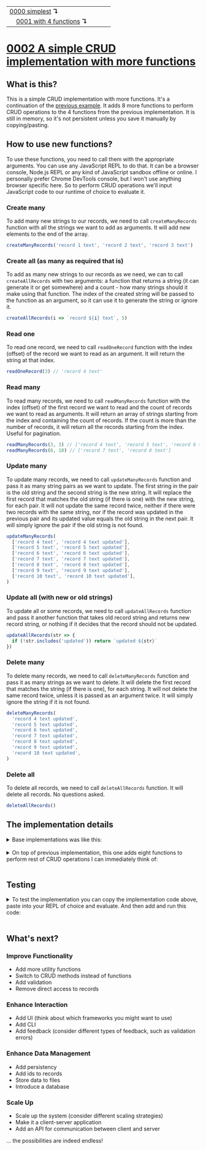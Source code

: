 <table>
  <tr>
    <td><a href="../0000-simplest-for-me/README.md">0000 simplest</a> <b>↴</b></td>
    <td>&nbsp; &nbsp; &nbsp;</td>
    <td></td>
  </tr>
  <tr>
    <td>&nbsp; &nbsp; <a href="../0001-with-functions/README.md">0001 with 4 functions</a> <b>↴</b></td>
    <td>&nbsp; &nbsp; &nbsp;</td>
    <td></td>
  </tr>
</table>

# [0002 A simple CRUD implementation with more functions](https://github.com/UniBreakfast/crud-of-increasing-complexity/blob/master/0002-more-functions/README.md)

## What is this?

This is a simple CRUD implementation with more functions. It's a continuation of the [previous example](../0001-with-functions/README.md). It adds 8 more functions to perform CRUD operations to the 4 functions from the previous implementation. It is still in memory, so it's not persistent unless you save it manually by copying/pasting.

## How to use new functions?

To use these functions, you need to call them with the appropriate arguments. You can use any JavaScript REPL to do that. It can be a browser console, Node.js REPL or any kind of JavaScript sandbox offline or online. I personally prefer Chrome DevTools console, but I won't use anything browser specific here. So to perform CRUD operations we'll input JavaScript code to our runtime of choice to evaluate it.

### Create many

To add many new strings to our records, we need to call `createManyRecords` function with all the strings we want to add as arguments. It will add new elements to the end of the array.

```js
createManyRecords('record 1 text', 'record 2 text', 'record 3 text')
```

### Create all (as many as required that is)

To add as many new strings to our records as we need, we can to call `createAllRecords` with two arguments: a function that returns a string (it can generate it or get somewhere) and a count - how many strings should it make using that function. The index of the created string will be passed to the function as an argument, so it can use it to generate the string or ignore it.

```js
createAllRecords(i => `record ${i} text`, 5)
```

### Read one

To read one record, we need to call `readOneRecord` function with the index (offset) of the record we want to read as an argument. It will return the string at that index.

```js
readOneRecord(3) // 'record 4 text'
```

### Read many

To read many records, we need to call `readManyRecords` function with the index (offset) of the first record we want to read and the count of records we want to read as arguments. It will return an array of strings starting from the index and containing the count of records. If the count is more than the number of records, it will return all the records starting from the index. Useful for pagination.

```js
readManyRecords(3, 3) // ['record 4 text', 'record 5 text', 'record 6 text']
readManyRecords(6, 10) // ['record 7 text', 'record 8 text']
```

### Update many

To update many records, we need to call `updateManyRecords` function and pass it as many string pairs as we want to update. The first string in the pair is the old string and the second string is the new string. It will replace the first record that matches the old string (if there is one) with the new string, for each pair. It will not update the same record twice, neither if there were two records with the same string, nor if the record was updated in the previous pair and its updated value equals the old string in the next pair. It will simply ignore the pair if the old string is not found.

```js
updateManyRecords(
  ['record 4 text', 'record 4 text updated'],
  ['record 5 text', 'record 5 text updated'],
  ['record 6 text', 'record 6 text updated'],
  ['record 7 text', 'record 7 text updated'],
  ['record 8 text', 'record 8 text updated'],
  ['record 9 text', 'record 9 text updated'],
  ['record 10 text', 'record 10 text updated'],
)
```

### Update all (with new or old strings)

To update all or some records, we need to call `updateAllRecords` function and pass it another function that takes old record string and returns new record string, or nothing if it decides that the record should not be updated. 

```js
updateAllRecords(str => {
  if (!str.includes('updated')) return `updated ${str}`
})
```

### Delete many

To delete many records, we need to call `deleteManyRecords` function and pass it as many strings as we want to delete. It will delete the first record that matches the string (if there is one), for each string. It will not delete the same record twice, unless it is passed as an argument twice. It will simply ignore the string if it is not found.

```js
deleteManyRecords(
  'record 4 text updated',
  'record 5 text updated',
  'record 6 text updated',
  'record 7 text updated',
  'record 8 text updated',
  'record 9 text updated',
  'record 10 text updated',
)
```

### Delete all

To delete all records, we need to call `deleteAllRecords` function. It will delete all records. No questions asked.

```js
deleteAllRecords()
```

## The implementation details

<details>
  <summary>Base implementations was like this:</summary><br>

  ```js
  var records = []

  function createOneRecord(str) {
    records.push(str)
  }

  function readAllRecords() {
    return records
  }

  function updateOneRecord(oldStr, newStr) {
    const i = records.indexOf(oldStr)

    if (i !== -1) records[i] = newStr
  }

  function deleteOneRecord(str) {
    const i = records.indexOf(str)

    if (i !== -1) records.splice(i, 1)
  }
  ```

</details><br>

<details>
  <summary>On top of previous implementation, this one adds eight functions to perform rest of CRUD operations I can immediately think of:</summary><br>

  ```js
  function createManyRecords(...strings) {
    records.push(...strings)
  }

  function createAllRecords(fn, limit = 1) {
    limit += records.length

    for (let i = records.length; i < limit; i++) {
      records.push(fn(i))
    }
  }

  function readOneRecord(offset = 0) {
    return records[offset]
  }

  function readManyRecords(offset = 0, limit = records.length) {
    return records.slice(offset, offset + limit)
  }

  function updateManyRecords(...strPairs) {
    const updatedIndices = []

    for (const [oldStr, newStr] of strPairs) {
      const i = records.indexOf(oldStr)

      if (i !== -1 && !updatedIndices.includes(i)) {
        records[i] = newStr
        updatedIndices.push(i)
      }
    }
  }

  function updateAllRecords(fn) {
    records = records.map(str => fn(str) ?? str)
  }

  function deleteManyRecords(...strings) {
    records = records.filter(str => !strings.includes(str))
  }

  function deleteAllRecords() {
    records = []
  }
  ```

</details><br>

## Testing

<details>
  <summary>To test the implementation you can copy the implementation code above, paste into your REPL of choice and evaluate. And then add and run this code:</summary><br>

  ```js
  console.log("createOneRecord('record 1 text')")
  createOneRecord('record 1 text')
  console.log("createManyRecords('record 2 text', 'record 3 text', 'record 4 text')")
  createManyRecords('record 2 text', 'record 3 text', 'record 4 text')

  console.log('readAllRecords()')
  console.log(readAllRecords())
  // (4) ['record 1 text', 'record 2 text', 'record 3 text', 'record 4 text']

  console.log("createAllRecords((i) => `record ${i+1} text`, 3)")
  createAllRecords((i) => `record ${i+1} text`, 3)

  console.log('readAllRecords()')
  console.log(readAllRecords())
  // (7) ['record 1 text', 'record 2 text', 'record 3 text', 'record 4 text', 'record 5 text', 'record 6 text', 'record 7 text']

  console.log("readOneRecord(2)")
  console.log(readOneRecord(2))
  // 'record 3 text'

  console.log("readManyRecords(3, 2)")
  console.log(readManyRecords(3, 2))
  // (2) ['record 4 text', 'record 5 text']

  console.log("updateManyRecords(['record 2 text', 'record 2 text updated'], ['record 3 text', 'record 3 text updated'])")
  updateManyRecords(['record 2 text', 'record 2 text updated'], ['record 3 text', 'record 3 text updated'])

  console.log('readAllRecords()')
  console.log(readAllRecords())
  // (7) ['record 1 text', 'record 2 text updated', 'record 3 text updated', 'record 4 text', 'record 5 text', 'record 6 text', 'record 7 text']

  console.log("updateAllRecords((str) => str.includes('updated') ? str : `${str} updated`)")
  updateAllRecords((str) => str.includes('updated') ? str : `${str} updated`)

  console.log('readAllRecords()')
  console.log(readAllRecords())
  // (7) ['record 1 text updated', 'record 2 text updated', 'record 3 text updated', 'record 4 text updated', 'record 5 text updated', 'record 6 text updated', 'record 7 text updated']

  console.log("deleteManyRecords('record 1 text updated', 'record 2 text updated')")
  deleteManyRecords('record 1 text updated', 'record 2 text updated')

  console.log('readAllRecords()')
  console.log(readAllRecords())
  // (5) ['record 3 text updated', 'record 4 text updated', 'record 5 text updated', 'record 6 text updated', 'record 7 text updated']

  console.log("deleteAllRecords()")
  deleteAllRecords()

  console.log('readAllRecords()')
  console.log(readAllRecords())
  // []
  ```
  
  And then you can compare the actual output with the expected output in the comments.
</details><br>

## What's next?

### Improve Functionality
- Add more utility functions
- Switch to CRUD methods instead of functions
- Add validation
- Remove direct access to records

### Enhance Interaction
- Add UI (think about which frameworks you might want to use)
- Add CLI
- Add feedback (consider different types of feedback, such as validation errors)

### Enhance Data Management
- Add persistency
- Add ids to records
- Store data to files
- Introduce a database

### Scale Up
- Scale up the system (consider different scaling strategies)
- Make it a client-server application
- Add an API for communication between client and server

... the possibilities are indeed endless!
